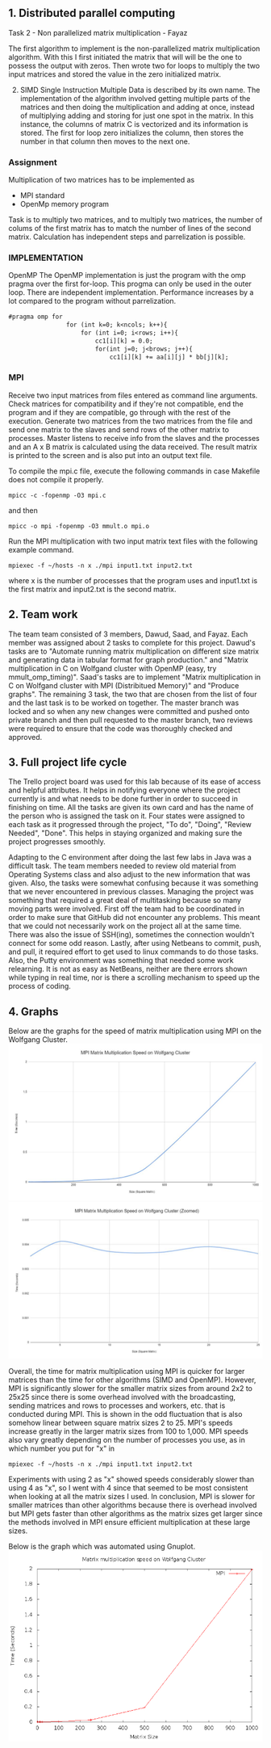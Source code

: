 ## 1. Distributed parallel computing
Task 2 - Non parallelized matrix multiplication - Fayaz

The first algorithm to implement is the non-parallelized matrix multiplication algorithm. With this I first initiated the matrix that will will be the one to possess the output with zeros. Then wrote two for loops to multiply the two input matrices and stored the value in the zero initialized matrix.

2. SIMD
Single Instruction Multiple Data is described by its own name. The implementation of the algorithm involved getting multiple parts of the matrices and then doing the multiplication and adding at once, instead of multiplying adding and storing for just one spot in the matrix. In this instance, the columns of matrix C is vectorized and its information is stored. The first for loop zero initializes the column, then stores the number in that column then moves to the next one. 

### Assignment

Multiplication of two matrices has to be implemented as

* MPI standard
* OpenMp memory program

Task is to multiply two matrices, and to multiply two matrices, the number of colums of the first matrix has to match the number of lines
of the second matrix. Calculation has independent steps and parrelization is possible.

### IMPLEMENTATION

OpenMP 
The OpenMP implementation is just the program with the omp pragma over the first for-loop. This progma can only be used in the outer loop.
There are independent implementation. Performance increases by a lot compared to the program without parrelization. 

```
#pragma omp for  
                for (int k=0; k<ncols; k++){
                    for (int i=0; i<rows; i++){
                        cc1[i][k] = 0.0; 
                        for(int j=0; j<brows; j++){
                            cc1[i][k] += aa[i][j] * bb[j][k];
```


### MPI

Receive two input matrices from files entered as command line arguments.  Check matrices for compatibility and if they're not compatible, end the program and if they are compatible, go through with the rest of the execution. Generate two matrices from the two matrices from the file and send one matrix to the slaves and send rows of the other matrix to processes.  Master listens to receive info from the slaves and the processes and an A x B matrix is calculated using the data received. The result matrix is printed to the screen and is also put into an output text file. 

To compile the mpi.c file, execute the following commands in case Makefile does not compile it properly.

```
mpicc -c -fopenmp -O3 mpi.c
```
and then
```
mpicc -o mpi -fopenmp -O3 mmult.o mpi.o
```

Run the MPI multiplication with two input matrix text files with the following example command.
```
mpiexec -f ~/hosts -n x ./mpi input1.txt input2.txt
```
where x is the number of processes that the program uses and input1.txt is the first matrix and input2.txt is the second matrix.

## 2. Team work
The team team consisted of 3 members, Dawud, Saad, and Fayaz. Each member was assigned about 2 tasks to complete for this project. Dawud's tasks are to "Automate running  matrix multiplication on different size matrix and generating data in tabular format for graph production." and "Matrix multiplication in C  on Wolfgand cluster with  OpenMP (easy, try mmult_omp_timing)". Saad's tasks are to implement "Matrix multiplication in C  on Wolfgand cluster with MPI (Distribitued Memory)" and "Produce graphs". The remaining 3 task, the two that are chosen from the list of four and the last task is to be worked on together. The master branch was locked and so when any new changes were committed and pushed onto private branch and then pull requested to the master branch, two reviews were required to ensure that the code was thoroughly checked and approved. 

## 3. Full project life cycle
The Trello project board was used for this lab because of its ease of access and helpful attributes. It helps in notifying everyone where the project currently is and what needs to be done further in order to succeed in finishing on time. All the tasks are given its own card and has the name of the person who is assigned the task on it. Four states were assigned to each task as it progressed through the project, "To do", "Doing", "Review Needed", "Done". This helps in staying organized and making sure the project progresses smoothly. 

Adapting to the C environment after doing the last few labs in Java was a difficult task. The team members needed to review old material from Operating Systems class and also adjust to the new information that was given. Also, the tasks were somewhat confusing because it was something that we never encountered in previous classes. Managing the project was something that required a great deal of multitasking because so many moving parts were involved. First off the team had to be coordinated in order to make sure that GitHub did not encounter any problems. This meant that we could not necessarily work on the project all at the same time. There was also the issue of SSH(ing), sometimes the connection wouldn't connect for some odd reason. Lastly, after using Netbeans to commit, push, and pull, it  required effort to get used to linux commands to do those tasks. Also, the Putty environment was something that needed some work relearning. It is not as easy as NetBeans, neither are there errors shown while typing in real time, nor is there a scrolling mechanism to speed up the process of coding.

## 4. Graphs

Below are the graphs for the speed of matrix multiplication using MPI on the Wolfgang Cluster.
![Use Case Image](mpi_graph1.JPG)
![Use Case Image](mpi_graph2.JPG)

Overall, the time for matrix multiplication using MPI is quicker for larger matrices than the time for other algorithms (SIMD and OpenMP). However, MPI is significantly slower for the smaller matrix sizes from around 2x2 to 25x25 since there is some overhead involved with the broadcasting, sending matrices and rows to processes and workers, etc. that is conducted during MPI. This is shown in the odd fluctuation that is also somehow linear between square matrix sizes 2 to 25. MPI's speeds increase greatly in the larger matrix sizes from 100 to 1,000. MPI speeds also vary greatly depending on the number of processes you use, as in which number you put for "x" in
```
mpiexec -f ~/hosts -n x ./mpi input1.txt input2.txt
```
Experiments with using 2 as "x" showed speeds considerably slower than using 4 as "x", so I went with 4 since that seemed to be most consistent when looking at all the matrix sizes I used. In conclusion, MPI is slower for smaller matrices than other algorithms because there is overhead involved but MPI gets faster than other algorithms as the matrix sizes get larger since the methods involved in MPI ensure efficient multiplication at these large sizes.

Below is the graph which was automated using Gnuplot.
![Use Case Image](out.png)
